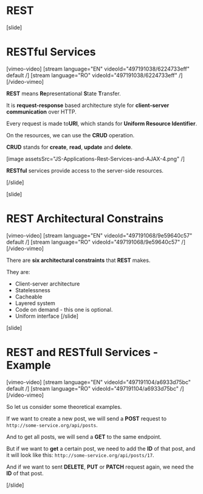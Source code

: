 # REST

[slide]

# RESTful Services

[vimeo-video]
[stream language="EN" videoId="497191038/6224733eff" default /]
[stream language="RO" videoId="497191038/6224733eff"  /]
[/video-vimeo]

**REST** means **Re**presentational **S**tate **T**ransfer.

It is **request-response** based architecture style for **client\-server communication** over HTTP.

Every request is made to**URI**, which stands for **Uniform Resource Identifier**.

On the resources, we can use the **CRUD** operation.

**CRUD** stands for **create**, **read**, **update** and **delete**.

[image assetsSrc="JS-Applications-Rest-Services-and-AJAX-4.png" /]

**RESTful** services provide access to the server\-side resources.

[/slide]

[slide]

# REST Architectural Constrains

[vimeo-video]
[stream language="EN" videoId="497191068/9e59640c57" default /]
[stream language="RO" videoId="497191068/9e59640c57"  /]
[/video-vimeo]

There are **six architectural constraints** that **REST** makes.

They are:

- Client-server architecture
- Statelessness
- Cacheable
- Layered system
- Code on demand - this one is optional.
- Uniform interface
[/slide]

[slide]
# REST and RESTfull Services - Example
[vimeo-video]
[stream language="EN" videoId="497191104/a6933d75bc" default /]
[stream language="RO" videoId="497191104/a6933d75bc"  /]
[/video-vimeo]

So let us consider some theoretical examples.

If we want to create a new post, we will send a **POST** request to `http://some-service.org/api/posts`.

And to get all posts, we will send a **GET** to the same endpoint.

But if we want to **get** a certain post, we need to add the **ID** of that post, and it will look like this: `http://some-service.org/api/posts/17`.

And if we want to sent **DELETE**, **PUT** or **PATCH** request again, we need the **ID** of that post.

[/slide]

